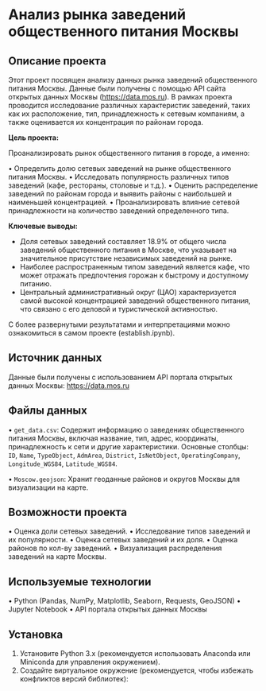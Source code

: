 # Анализ рынка заведений общественного питания Москвы

## Описание проекта

Этот проект посвящен анализу данных рынка заведений общественного питания Москвы.
Данные были получены с помощью API сайта открытых данных Москвы (https://data.mos.ru).
В рамках проекта проводится исследование различных характеристик заведений, таких как их расположение, тип,
принадлежность к сетевым компаниям, а также оценивается их концентрация по районам города.

**Цель проекта:**

Проанализировать рынок общественного питания в городе, а именно:

•   Определить долю сетевых заведений на рынке общественного питания Москвы.
•   Исследовать популярность различных типов заведений (кафе, рестораны, столовые и т.д.).
•   Оценить распределение заведений по районам города и выявить районы с наибольшей и наименьшей концентрацией.
•   Проанализировать влияние сетевой принадлежности на количество заведений определенного типа.

**Ключевые выводы:**

* Доля сетевых заведений составляет 18.9% от общего числа заведений общественного питания в Москве, что указывает на значительное присутствие независимых заведений на рынке.
* Наиболее распространенным типом заведений является кафе, что может отражать предпочтения горожан к быстрому и доступному питанию.
* Центральный административный округ (ЦАО) характеризуется самой высокой концентрацией заведений общественного питания, что связано с его деловой и туристической активностью.

С более развернутыми результатами и интерпретациями можно ознакомиться в самом проекте (establish.ipynb).

## Источник данных

Данные были получены с использованием API портала открытых данных Москвы: https://data.mos.ru

## Файлы данных

•   `get_data.csv`: Содержит информацию о заведениях общественного питания Москвы, включая название, тип, адрес, координаты,
    принадлежность к сети и другие характеристики.
    Основные столбцы: `ID`, `Name`, `TypeObject`, `AdmArea`, `District`, `IsNetObject`, `OperatingCompany`, `Longitude_WGS84`, `Latitude_WGS84`.
    
•   `Moscow.geojson`: Хранит геоданные районов и округов Москвы для визуализации на карте.

## Возможности проекта

•   Оценка доли сетевых заведений.
•   Исследование типов заведений и их популярности.
•   Оценка сетевых заведений и их доля.
•   Оценка районов по кол-ву заведений.
•   Визуализация распределения заведений на карте Москвы.

## Используемые технологии

•   Python (Pandas, NumPy, Matplotlib, Seaborn, Requests, GeoJSON)
•   Jupyter Notebook
•   API портала открытых данных Москвы

## Установка

1.  Установите Python 3.x (рекомендуется использовать Anaconda или Miniconda для управления окружением).
2.  Создайте виртуальное окружение (рекомендуется, чтобы избежать конфликтов версий библиотек):
